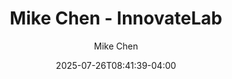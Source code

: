---
title: "Mike Chen - InnovateLab"
date: 2025-07-26T08:41:39-04:00
draft: false
quote: "Working with Laura was a game-changer for our startup. She showed us how to build accessibility into our product from day one, saving us countless hours and resources down the road."
author: "Mike Chen"
title_position: "CTO"
company: "InnovateLab"
featured: false
---